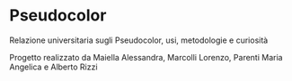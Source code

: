 # Pseudocolor
Relazione universitaria sugli Pseudocolor, usi, metodologie e curiosità

Progetto realizzato da Maiella Alessandra, Marcolli Lorenzo, Parenti Maria Angelica e Alberto Rizzi
